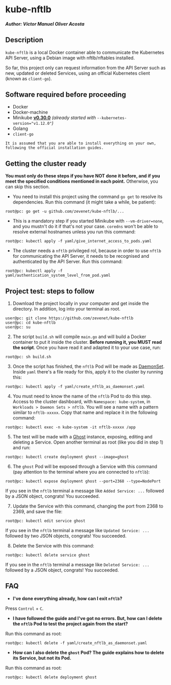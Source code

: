 # kube-nftlb

##### Author: Víctor Manuel Oliver Acosta



## Description

`kube-nftlb` is a local Docker container able to communicate the Kubernetes API Server, using a Debian image with nftlb/nftables installed.

So far, this project only can request information from the API Server such as new, updated or deleted Services, using an official Kubernetes client (known as `client-go`).


## Software required before proceeding

* Docker
* Docker-machine
* Minikube [**v0.30.0**](https://github.com/kubernetes/minikube/releases/tag/v0.30.0) _(already started with_ `--kubernetes-version="v1.12.0"`_)_ 
* Golang
* `client-go`

`It is assumed that you are able to install everything on your own, following the official installation guides.`


## Getting the cluster ready

**You must only do these steps if you have NOT done it before, and if you meet the specified conditions mentioned in each point.** Otherwise, you can skip this section.

* You need to install this project using the command `go get` to resolve its dependencies. Run this command (it might take a while, be patient):
```
root@pc: go get -u github.com/zevenet/kube-nftlb/...
```
* This is a mandatory step if you started Minikube with `--vm-driver=none`, and you mustn't do it if that's not your case. `coredns` won't be able to resolve external hostnames unless you run this command:
```
root@pc: kubectl apply -f yaml/give_internet_access_to_pods.yaml
```
* The cluster needs a `nftlb` privileged rol, because in order to use `nftlb` for communicating the API Server, it needs to be recognised and authenticated by the API Server. Run this command:
```
root@pc: kubectl apply -f yaml/authentication_system_level_from_pod.yaml
```


## Project test: steps to follow

1. Download the project locally in your computer and get inside the directory. In addition, log into your terminal as root.
```
user@pc: git clone https://github.com/zevenet/kube-nftlb
user@pc: cd kube-nftlb
user@pc: su
```

2. The script `build.sh` will compile `main.go` and will build a Docker container to put it inside the cluster. **Before running it, you MUST read the script**. Once you have read it and adapted it to your use case, run:
```
root@pc: sh build.sh
```

3. Once the script has finished, the `nftlb` Pod will be made as [DaemonSet](https://kubernetes.io/docs/concepts/workloads/controllers/daemonset/). Inside `yaml` there's a file ready for this, apply it to the cluster by running this:
```
root@pc: kubectl apply -f yaml/create_nftlb_as_daemonset.yaml
```

4. You must need to know the name of the `nftlb` Pod to do this step. Access to the cluster dashboard, with `Namespace: kube-system`, in `Workloads > Daemon Sets > nftlb`. You will see a name with a pattern similar to `nftlb-xxxxx`. Copy that name and replace it in the following command:
```
root@pc: kubectl exec -n kube-system -it nftlb-xxxxx /app
```

5. The test will be made with a [Ghost](https://ghost.org/) instance, exposing, editing and deleting a Service. Open another terminal as root (like you did in step 1) and run:
```
root@pc: kubectl create deployment ghost --image=ghost
```

6. The `ghost` Pod will be exposed through a Service with this command (pay attention to the terminal where you are connected to `nftlb`):
```
root@pc: kubectl expose deployment ghost --port=2368 --type=NodePort
```
If you see in the `nftlb` terminal a message like `Added Service: ...` followed by a JSON object, congrats! You succeeded.

7. Update the Service with this command, changing the port from 2368 to 2369, and save the file:
```
root@pc: kubectl edit service ghost
```
If you see in the `nftlb` terminal a message like `Updated Service: ...` followed by two JSON objects, congrats! You succeeded.

8. Delete the Service with this command:
```
root@pc: kubectl delete service ghost
```
If you see in the `nftlb` terminal a message like `Deleted Service: ...` followed by a JSON object, congrats! You succeeded.


## FAQ

* **I've done everything already, how can I exit `nftlb`?**

Press `Control` + `C`.

* **I have followed the guide and I've got no errors. But, how can I delete the `nftlb` Pod to test the project again from the start?**

Run this command as root:
```
root@pc: kubectl delete -f yaml/create_nftlb_as_daemonset.yaml
```

* **How can I also delete the `ghost` Pod? The guide explains how to delete its Service, but not its Pod.**

Run this command as root:
```
root@pc: kubectl delete deployment ghost
```
